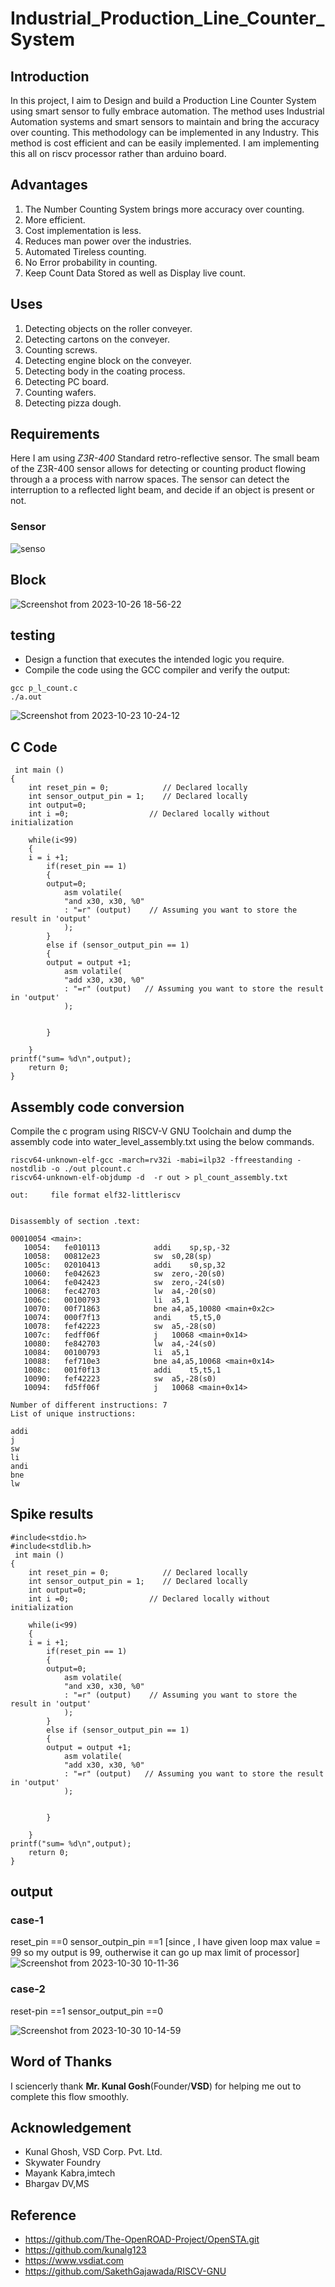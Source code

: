 # Industrial_Production_Line_Counter_System
## Introduction 

In this project, I aim to Design and build a Production Line Counter System  using smart sensor to fully embrace automation. The method uses Industrial Automation systems and smart sensors to maintain and bring the accuracy over counting. This methodology can be implemented in any Industry. This method is cost efficient and can be easily implemented. I am implementing this all on riscv processor rather than arduino board.

## Advantages
1. The Number Counting System brings more accuracy over counting.
2. More efficient.
3. Cost implementation is less.
4. Reduces man power over the industries.
5. Automated Tireless counting.
6. No Error probability in counting.
7. Keep Count Data Stored as well as Display live count.

## Uses
1. Detecting objects on the roller conveyer.
2. Detecting cartons on the conveyer.
3. Counting screws.
4. Detecting engine block on the conveyer.
5. Detecting body in the coating process.
6. Detecting PC board.
7. Counting wafers.
8. Detecting pizza dough.
## Requirements

Here I am using *Z3R-400* Standard retro-reflective sensor. The small beam of the Z3R-400 sensor allows for detecting or counting product flowing through a a process with narrow spaces. The sensor can detect the interruption to a reflected light beam, and decide if an object is present or not.
### Sensor

![senso](https://github.com/nitishkumar515/Industrial_Production_Line_Counter_System/assets/140998638/141af6b3-3514-4de2-8863-4a59784917e2)



## Block
![Screenshot from 2023-10-26 18-56-22](https://github.com/nitishkumar515/Industrial_Production_Line_Counter_System/assets/140998638/57b4e1cd-bac8-48b1-80c7-b67ebe9d1978)



## testing
* Design a function that executes the intended logic you require.
* Compile the code using the GCC compiler and verify the output:
```
gcc p_l_count.c
./a.out
```
![Screenshot from 2023-10-23 10-24-12](https://github.com/nitishkumar515/Industrial_Production_Line_Counter_System/assets/140998638/a1970178-dd77-47b1-a780-0e490d54a8cf)


## C Code
```
 int main ()
{
    int reset_pin = 0;            // Declared locally
    int sensor_output_pin = 1;    // Declared locally
    int output=0; 
    int i =0;                  // Declared locally without initialization

    while(i<99)
    {
    i = i +1;
        if(reset_pin == 1)
        {
        output=0;
            asm volatile(
            "and x30, x30, %0"
            : "=r" (output)    // Assuming you want to store the result in 'output'
            );
        }
        else if (sensor_output_pin == 1)
        {
        output = output +1;
            asm volatile(
            "add x30, x30, %0"
            : "=r" (output)   // Assuming you want to store the result in 'output'
            );
            
            
        } 
        
    }
printf("sum= %d\n",output);
    return 0;
}

```

## Assembly code conversion

Compile the c program using RISCV-V GNU Toolchain and dump the assembly code into water_level_assembly.txt using the below commands.
```
riscv64-unknown-elf-gcc -march=rv32i -mabi=ilp32 -ffreestanding -nostdlib -o ./out plcount.c
riscv64-unknown-elf-objdump -d  -r out > pl_count_assembly.txt

```
```
out:     file format elf32-littleriscv


Disassembly of section .text:

00010054 <main>:
   10054:	fe010113          	addi	sp,sp,-32
   10058:	00812e23          	sw	s0,28(sp)
   1005c:	02010413          	addi	s0,sp,32
   10060:	fe042623          	sw	zero,-20(s0)
   10064:	fe042423          	sw	zero,-24(s0)
   10068:	fec42703          	lw	a4,-20(s0)
   1006c:	00100793          	li	a5,1
   10070:	00f71863          	bne	a4,a5,10080 <main+0x2c>
   10074:	000f7f13          	andi	t5,t5,0
   10078:	fef42223          	sw	a5,-28(s0)
   1007c:	fedff06f          	j	10068 <main+0x14>
   10080:	fe842703          	lw	a4,-24(s0)
   10084:	00100793          	li	a5,1
   10088:	fef710e3          	bne	a4,a5,10068 <main+0x14>
   1008c:	001f0f13          	addi	t5,t5,1
   10090:	fef42223          	sw	a5,-28(s0)
   10094:	fd5ff06f          	j	10068 <main+0x14>
```
```
Number of different instructions: 7
List of unique instructions:
```
```
addi
j
sw
li
andi
bne
lw

```

## Spike results
```
#include<stdio.h>
#include<stdlib.h>
 int main ()
{
    int reset_pin = 0;            // Declared locally
    int sensor_output_pin = 1;    // Declared locally
    int output=0; 
    int i =0;                  // Declared locally without initialization

    while(i<99)
    {
    i = i +1;
        if(reset_pin == 1)
        {
        output=0;
            asm volatile(
            "and x30, x30, %0"
            : "=r" (output)    // Assuming you want to store the result in 'output'
            );
        }
        else if (sensor_output_pin == 1)
        {
        output = output +1;
            asm volatile(
            "add x30, x30, %0"
            : "=r" (output)   // Assuming you want to store the result in 'output'
            );
            
            
        } 
        
    }
printf("sum= %d\n",output);
    return 0;
}
```
## output
### case-1
reset_pin ==0
sensor_outpin_pin ==1
[since , I have given loop max value = 99 so my output is 99, outherwise it can go up max limit of processor]
![Screenshot from 2023-10-30 10-11-36](https://github.com/nitishkumar515/Industrial_Production_Line_Counter_System/assets/140998638/1867f992-4b39-48b3-83b8-3b47c54cdfa4)

### case-2
reset-pin ==1
sensor_output_pin ==0

![Screenshot from 2023-10-30 10-14-59](https://github.com/nitishkumar515/Industrial_Production_Line_Counter_System/assets/140998638/6008e246-8434-4fee-ade1-601a6090442c)







## Word of Thanks
I sciencerly thank **Mr. Kunal Gosh**(Founder/**VSD**) for helping me out to complete this flow smoothly.

## Acknowledgement
- Kunal Ghosh, VSD Corp. Pvt. Ltd.
- Skywater Foundry
- Mayank Kabra,imtech
- Bhargav DV,MS
  
## Reference 

- https://github.com/The-OpenROAD-Project/OpenSTA.git
- https://github.com/kunalg123
- https://www.vsdiat.com
- https://github.com/SakethGajawada/RISCV-GNU
